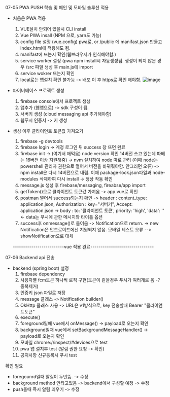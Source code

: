 07-05 PWA PUSH 학습 및 메인 및 모바일 솔루션 적용   



- 처음은 PWA 적용    

  1. VUE설치 안되어 있을시  CLI install   
  2. Vue PWA insall (NPM 으로, yarn도 가능)
  3. config file 설정 (vue.config) pwa로, or /public 에 manifast.json 만들고 index.html에 적용해도 됨.
  4. manifast에 뜨는지 확인(웹브라우저가 인식해야함.)
  5. service worker 설정 (pwa npm install시 자동생성됨. 생성이 되지 않은 경우 /src 파일 생성 후 main.js에 import
  6. service wokrer 뜨는지 확인
  7. local로는 앱설치 확인 불가능 -> 배포 이 후 https로 확인 해야함. 
![image](https://user-images.githubusercontent.com/38419394/177259076-d3b4940a-1840-409a-a927-6dec82869cf2.png)

- 파이버베이스 프로젝트 생성
  1. firebase console에서 프로젝트 생성 
  2. 앱추가 (웹앱으로) -> sdk 구성이 됨.
  3. 서버키 생성 (cloud messaging api 추가해야함)
  4. 웹푸시 인증서 -> 키 생성
 
 
- 생성 이후 클라이언트 토큰값 가져오기
  1. firebase -g devtools
  2. firebase login -> 계정 로그인 뒤 success 창 뜨면 완료
  3. firebase init -> (여기서 애먹음) node version 확인 14버전 쓰고 있는데 파베는 16버전 이상 지원해줌) 
   -> nvm 설치하여 node 따로 관리 (이때 node는 powershell 관리자 권한으로 열어서 버전을 바꿔줘야함. 안그러면 오류) 
   -> npm install은 다시 14버전으로 내림. 이때 package-lock.json파일과 node-modules 삭제하여 다시 install
   -> 정상 작동 확인
  4. message.js 생성 후 firebase/messaging, fireabse/app import
  5. getToken()으로 클라이언트 토큰값 가져옴 -> app.vue로 확인
  6. postman 열어서 success되는지 확인
   -> header : content_type: application.json, Authorization : key="서버키", Accept: application.json
   -> body : to: '클라이언트 토큰', priority: 'high', 'data': '' <- data는 푸시에 관한 메시지와 타이틀 옵션
  7. success후 onmessage()로 들어옴 ->  Notification으로 return.
   -> new Notification은 안드로이드에선 지원되지 않음. 모바일 테스트 오류 --> showNotification으로 대체
   
   
   
  -------------------------vue 적용 완료------------------------------- 
  
07-06 Backend api 전송

- backend (spring boot) 설정
  1. firebase dependency
  2. 사용자별 fcm토큰 하나씩 로직 구현(토큰이 같을경우 푸시가 여러개로 옴 -? 중복제거)
  3. 인증키 json 파일로 저장
  4. message 클래스 -> Notification builder()
  5. OkHttp 클래스 사용 -> URL은 v1방식으로, key 전송할때 Bearer "클라이언트토큰"
  6. execute()
  7. foreground일때 vue에서 onMessage() -> payload로 오는지 확인
  8. background일때 vue에서 setBackgroundMessageHandler() -> payload로 오는지 확인
  9. 모바일 chrome://inspect/#devices으로 test
  10. pwa 앱 설치후 test (알림 권한 요청 -> 확인)
  11. 공지사항 신규등록시 푸시 test
  
 확인 필요 
  - foregounrd일때 알림이 두번뜸. -> 수정
  - background method 안타고있음 -> backend에서 구성할 예정 -> 수정
  - push올때 즉시 알림 띄우기 -> 수정
  
       
  

